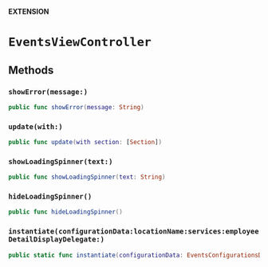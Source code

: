 **EXTENSION**

# `EventsViewController`

## Methods
### `showError(message:)`

```swift
public func showError(message: String)
```

### `update(with:)`

```swift
public func update(with section: [Section])
```

### `showLoadingSpinner(text:)`

```swift
public func showLoadingSpinner(text: String)
```

### `hideLoadingSpinner()`

```swift
public func hideLoadingSpinner()
```

### `instantiate(configurationData:locationName:services:employeeDetailDisplayDelegate:)`

```swift
public static func instantiate(configurationData: EventsConfigurationsData, locationName: String, services: Services, employeeDetailDisplayDelegate : @escaping EmployeeDetailDisplayDelegate) -> Self
```
